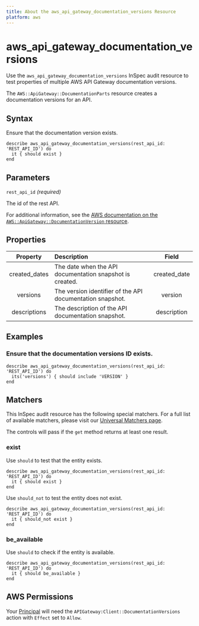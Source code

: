 ```yaml
---
title: About the aws_api_gateway_documentation_versions Resource
platform: aws
---
```


# aws_api_gateway_documentation_versions

Use the `aws_api_gateway_documentation_versions` InSpec audit resource to test properties of multiple AWS API Gateway documentation versions.

The `AWS::ApiGateway::DocumentationParts` resource creates a documentation versions for an API.

## Syntax

Ensure that the documentation version exists.

    describe aws_api_gateway_documentation_versions(rest_api_id: 'REST_API_ID') do
      it { should exist }
    end

## Parameters

`rest_api_id` _(required)_

The id of the rest API.

For additional information, see the [AWS documentation on the `AWS::ApiGateway::DocumentationVersion` resource](https://docs.aws.amazon.com/AWSCloudFormation/latest/UserGuide/aws-resource-apigateway-documentationversion.html).

## Properties

| Property  | Description | Field |
| :---: | :--- | :---: |
| created_dates | The date when the API documentation snapshot is created.   | created_date |
| versions      | The version identifier of the API documentation snapshot.  | version      |
| descriptions  | The description of the API documentation snapshot.         | description  |

## Examples

### Ensure that the documentation versions ID exists.

    describe aws_api_gateway_documentation_versions(rest_api_id: 'REST_API_ID') do
      its('versions') { should include 'VERSION' }
    end

## Matchers

This InSpec audit resource has the following special matchers. For a full list of available matchers, please visit our [Universal Matchers page](https://www.inspec.io/docs/reference/matchers/).

The controls will pass if the `get` method returns at least one result.

### exist

Use `should` to test that the entity exists.

    describe aws_api_gateway_documentation_versions(rest_api_id: 'REST_API_ID') do
      it { should exist }
    end

Use `should_not` to test the entity does not exist.

    describe aws_api_gateway_documentation_versions(rest_api_id: 'REST_API_ID') do
      it { should_not exist }
    end

### be_available

Use `should` to check if the entity is available.

    describe aws_api_gateway_documentation_versions(rest_api_id: 'REST_API_ID') do
      it { should be_available }
    end

## AWS Permissions

Your [Principal](https://docs.aws.amazon.com/IAM/latest/UserGuide/intro-structure.html#intro-structure-principal) will need the `APIGateway:Client::DocumentationVersions` action with `Effect` set to `Allow`.
